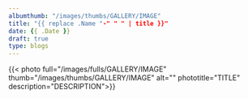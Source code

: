 ```yaml
---
albumthumb: "/images/thumbs/GALLERY/IMAGE"
title: "{{ replace .Name "-" " " | title }}"
date: {{ .Date }}
draft: true
type: blogs
---
```


{{< photo full="/images/fulls/GALLERY/IMAGE" thumb="/images/thumbs/GALLERY/IMAGE" alt="" phototitle="TITLE" description="DESCRIPTION">}}